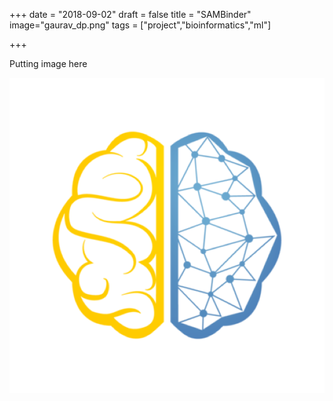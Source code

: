 +++
date = "2018-09-02"
draft = false
title = "SAMBinder"
image="gaurav_dp.png"
tags = ["project","bioinformatics","ml"]

+++

Putting image here

![image](static/avatar.png)
